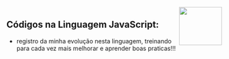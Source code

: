 <img align="right" height="90" width="100" src="https://cdn.jsdelivr.net/gh/devicons/devicon/icons/javascript/javascript-original.svg" />

## Códigos na Linguagem JavaScript:

* registro da minha evolução nesta linguagem, treinando para cada vez mais melhorar e aprender boas praticas!!!